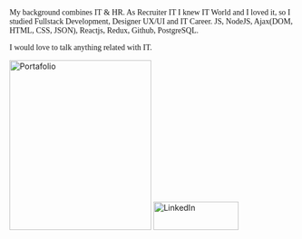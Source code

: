<html>
<body>
<p><font face="Verdana">
My background combines IT & HR. As Recruiter IT I knew IT World and I loved it, so I studied Fullstack Development, Designer UX/UI and IT Career. JS, NodeJS, Ajax(DOM, HTML, CSS, JSON), Reactjs, Redux, Github, PostgreSQL.

I would love to talk anything related with IT.
</font>

</p>

<a href="https://haroldognjunior.github.io/portafolio/"> 
<img alt="Portafolio" src="https://codecapsules.io/wp-content/uploads/2023/07/starter_template.png"
         width="250" height="300"></img></a>

<a href="https://www.linkedin.com/in/hgnjr/"> 
<img alt="LinkedIn" src="https://www.paredro.com/wp-content/uploads/2019/01/LogoDelDi%CC%81a-LinkedIn-un-emblema-que-esta%CC%81-22dentro22.jpg"
         width="150" height="50"></img></a>

</body>
</html>

